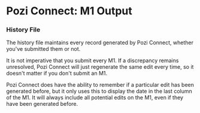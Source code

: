 # Pozi Connect: M1 Output

### History File

The history file maintains every record generated by Pozi Connect, whether you've submitted them or not.

It is not imperative that you submit every M1. If a discrepancy remains unresolved, Pozi Connect will just regenerate the same edit every time, so it doesn't matter if you don't submit an M1.

Pozi Connect does have the ability to remember if a particular edit has been generated before, but it only uses this to display the date in the last column of the M1. It will always include all potential edits on the M1, even if they have been generated before.